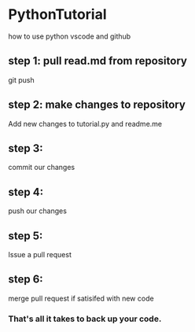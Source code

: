 # PythonTutorial
how to use python vscode and github

## step 1: pull read.md from repository
git push

## step 2: make changes to repository 
Add new changes to tutorial.py and readme.me 

## step 3: 
commit our changes

## step 4:
push our changes

## step 5:
Issue a pull request 

## step 6:
merge pull request if satisifed with new code 

### That's all it takes to back up your code.

